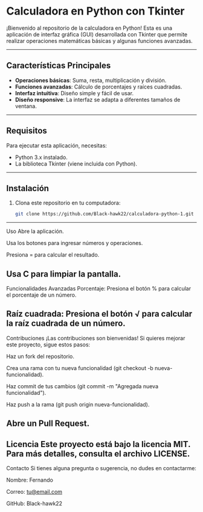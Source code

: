 # Calculadora en Python con Tkinter

¡Bienvenido al repositorio de la calculadora en Python! Esta es una aplicación de interfaz gráfica (GUI) desarrollada con Tkinter que permite realizar operaciones matemáticas básicas y algunas funciones avanzadas.

---

## Características Principales

- **Operaciones básicas**: Suma, resta, multiplicación y división.
- **Funciones avanzadas**: Cálculo de porcentajes y raíces cuadradas.
- **Interfaz intuitiva**: Diseño simple y fácil de usar.
- **Diseño responsive**: La interfaz se adapta a diferentes tamaños de ventana.

---

## Requisitos

Para ejecutar esta aplicación, necesitas:

- Python 3.x instalado.
- La biblioteca Tkinter (viene incluida con Python).

---

## Instalación

1. Clona este repositorio en tu computadora:

   ```bash
   git clone https://github.com/Black-hawk22/calculadora-python-1.git
---------------------------------------------------------------------------------------------------------------------------------------
Uso
Abre la aplicación.

Usa los botones para ingresar números y operaciones.

Presiona = para calcular el resultado.

Usa C para limpiar la pantalla.
-------------------------------------------------------------------------------------------------------------------------------------------
Funcionalidades Avanzadas
Porcentaje: Presiona el botón % para calcular el porcentaje de un número.

Raíz cuadrada: Presiona el botón √ para calcular la raíz cuadrada de un número.
-------------------------------------------------------------------------------------------------------------------------------------------
Contribuciones
¡Las contribuciones son bienvenidas! Si quieres mejorar este proyecto, sigue estos pasos:

Haz un fork del repositorio.

Crea una rama con tu nueva funcionalidad (git checkout -b nueva-funcionalidad).

Haz commit de tus cambios (git commit -m "Agregada nueva funcionalidad").

Haz push a la rama (git push origin nueva-funcionalidad).

Abre un Pull Request.
-------------------------------------------------------------------------------------------------------------------------------------------
Licencia
Este proyecto está bajo la licencia MIT. Para más detalles, consulta el archivo LICENSE.
-------------------------------------------------------------------------------------------------------------------------------------------
Contacto
Si tienes alguna pregunta o sugerencia, no dudes en contactarme:

Nombre: Fernando

Correo: tu@email.com

GitHub: Black-hawk22




   
